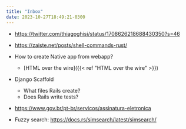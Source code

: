 ```yaml
---
title: "Inbox"
date: 2023-10-27T18:49:21-0300
---
```

- https://twitter.com/thiagoghisi/status/1708626218688430350?s=46
- https://zaiste.net/posts/shell-commands-rust/

- How to create Native app from webapp?
	- [HTML over the wire]({{< ref "HTML over the wire" >}})
- Django Scaffold
	- What files Rails create?
	- Does Rails write tests?

- https://www.gov.br/pt-br/servicos/assinatura-eletronica
- Fuzzy search: https://docs.rs/simsearch/latest/simsearch/